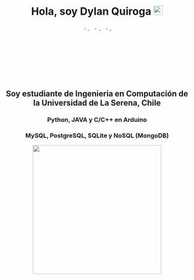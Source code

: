 <h1 align="center">Hola, soy Dylan Quiroga <img src="https://media.giphy.com/media/hvRJCLFzcasrR4ia7z/giphy.gif" width="25px"></h1>
<p align="center">
  <a href="https://www.instagram.com/_.dicklan._/">
    <img src="https://img.icons8.com/fluent/48/000000/instagram-new.png" width="3.5%"/>
  </a><span>&nbsp;</span>
  <a href="mailto:dylanquiroga14@gmail.com">
    <img src="https://img.icons8.com/fluent/48/000000/gmail.png" width="3.5%"/>
  </a><span>&nbsp;</span>
  <a href="discordapp.com/users/728362675352109067">
    <img src="https://cdn.icon-icons.com/icons2/3053/PNG/512/discord_macos_bigsur_icon_190238.png" width="3.5%"/>
  </a><span>&nbsp;</span>
</p>
<h2 align="center">Soy estudiante de Ingenieria en Computación de la Universidad de La Serena, Chile</h2>
<h3 align="center">Python, JAVA y C/C++ en Arduino</h3>
<h3 align="center">MySQL, PostgreSQL, SQLite y NoSQL (MongoDB)</h3>

<p align="center">
  <a href="https://matias.me/nsfw/">
  <img align="center" src="" height="350px"/>
  </a>
</p>

